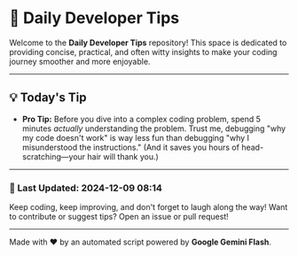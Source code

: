 
# 🌟 Daily Developer Tips

Welcome to the **Daily Developer Tips** repository! This space is dedicated to providing concise, practical, and often witty insights to make your coding journey smoother and more enjoyable.

---

## 💡 Today's Tip

- **Pro Tip:**  Before you dive into a complex coding problem, spend 5 minutes *actually* understanding the problem.  Trust me, debugging "why my code doesn't work" is way less fun than debugging "why I misunderstood the instructions."  (And it saves you hours of head-scratching—your hair will thank you.)

---

### 📅 Last Updated: 2024-12-09 08:14

Keep coding, keep improving, and don't forget to laugh along the way! Want to contribute or suggest tips? Open an issue or pull request!

---

Made with ❤️ by an automated script powered by **Google Gemini Flash**.
